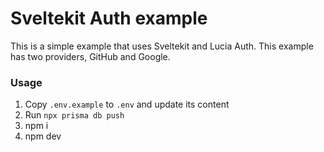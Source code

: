 # Sveltekit Auth example

This is a simple example that uses Sveltekit and Lucia Auth. This example has two providers, GitHub and Google.

### Usage

1. Copy `.env.example` to `.env` and update its content
2. Run `npx prisma db push`
3. npm i
4. npm dev
